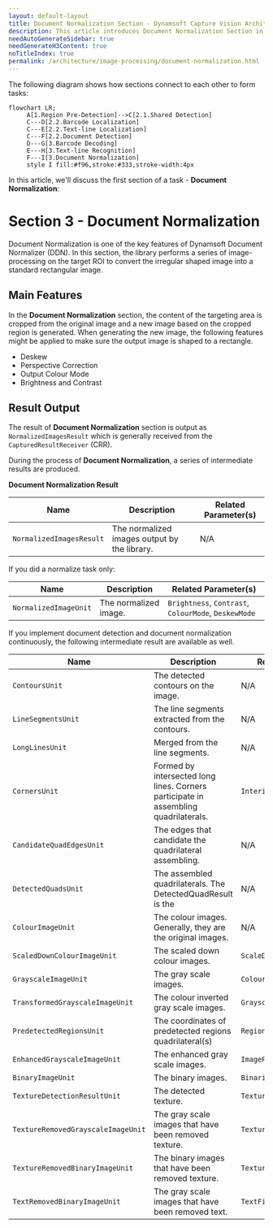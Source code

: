 ```yaml
---
layout: default-layout
title: Document Normalization Section - Dynamsoft Capture Vision Architecture
description: This article introduces Document Normalization Section in the Dynamsoft Capture Vision architecture.
needAutoGenerateSidebar: true
needGenerateH3Content: true
noTitleIndex: true
permalink: /architecture/image-processing/document-normalization.html
---
```


The following diagram shows how sections connect to each other to form tasks:

```mermaid
flowchart LR;
     A[1.Region Pre-Detection]-->C[2.1.Shared Detection]
     C---D[2.2.Barcode Localization]
     C---E[2.2.Text-line Localization]
     C---F[2.2.Document Detection]
     D---G[3.Barcode Decoding]
     E---H[3.Text-line Recognition]
     F---I[3.Document Normalization]
     style I fill:#f96,stroke:#333,stroke-width:4px
```

In this article, we'll discuss the first section of a task - **Document Normalization**:

# Section 3 - Document Normalization

Document Normalization is one of the key features of Dynamsoft Document Normalizer (DDN). In this section, the library performs a series of image-processing on the target ROI to convert the irregular shaped image into a standard rectangular image.

## Main Features

In the **Document Normalization** section, the content of the targeting area is cropped from the original image and a new image based on the cropped region is generated. When generating the new image, the following features might be applied to make sure the output image is shaped to a rectangle.

* Deskew
* Perspective Correction
* Output Colour Mode
* Brightness and Contrast

## Result Output

The result of **Document Normalization** section is output as `NormalizedImagesResult` which is generally received from the `CapturedResultReceiver` (CRR).

During the process of **Document Normalization**, a series of intermediate results are produced.

**Document Normalization Result**

| Name | Description | Related Parameter(s) |
| ---- | ----------- | -------------------- |
| `NormalizedImagesResult` | The normalized images output by the library. | N/A |

If you did a normalize task only:

| Name | Description | Related Parameter(s) |
| ---- | ----------- | -------------------- |
| `NormalizedImageUnit` | The normalized image. | `Brightness`, `Contrast`, `ColourMode`, `DeskewMode` |

If you implement document detection and document normalization continuously, the following intermediate result are available as well.

| Name | Description | Related Parameter(s) |
| ---- | ----------- | -------------------- |
| `ContoursUnit` | The detected contours on the image. | N/A |
| `LineSegmentsUnit` | The line segments extracted from the contours. | N/A |
| `LongLinesUnit` | Merged from the line segments. | N/A |
| `CornersUnit` | Formed by intersected long lines. Corners participate in assembling quadrilaterals. | `InteriorAngleRangeArray` |
| `CandidateQuadEdgesUnit` | The edges that candidate the quadrilateral assembling. | N/A |
| `DetectedQuadsUnit` | The assembled quadrilaterals. The DetectedQuadResult is the  | N/A |
| `ColourImageUnit` | The colour images. Generally, they are the original images. | N/A |
| `ScaledDownColourImageUnit` | The scaled down colour images. | `ScaleDownThreshold` |
| `GrayscaleImageUnit` | The gray scale images. | `ColourConversionModes` |
| `TransformedGrayscaleImageUnit` | The colour inverted gray scale images. | `GrayscaleTransformationModes` |
| `PredetectedRegionsUnit` | The coordinates of predetected regions quadrilateral(s) | `RegionPredetectionModes` |
| `EnhancedGrayscaleImageUnit` | The enhanced gray scale images. | `ImagePreprocessingModes` |
| `BinaryImageUnit` | The binary images. | `BinarizationModes` |
| `TextureDetectionResultUnit` | The detected texture. | `TextureDetectionModes` |
| `TextureRemovedGrayscaleImageUnit` | The gray scale images that have been removed texture. | `TextureDetectionModes` |
| `TextureRemovedBinaryImageUnit` | The binary images that have been removed texture. | `TextureDetectionModes` |
| `TextRemovedBinaryImageUnit` | The gray scale images that have been removed text. | `TextFilterModes` |
